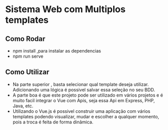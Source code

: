 # Sistema Web com Multiplos templates
## Como Rodar
- npm install ,para instalar as dependencias
- npm run serve

## Como Utilizar
- Na parte superior , basta selecionar qual template deseja utilizar. Adicionando uma lógica é possivel salvar essa seleção no seu BDD.
- A parte boa é que este projeto pode ser utilizado em vários projetos e é muito facil integrar o Vue com Apis, seja essa Api em Express, PHP, Java, etc.
- Utilizando o Vue.js é possivel construir uma aplicação com vários templates podendo visualizar, mudar e escolher a qualquer momento, pois a troca é feita de forma dinâmica.
